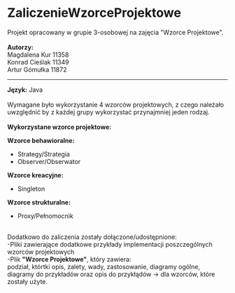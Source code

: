 # ZaliczenieWzorceProjektowe
Projekt opracowany w grupie 3-osobowej na zajęcia "Wzorce Projektowe".
<br/>
<br/>
<strong>Autorzy:</strong> 
<br/>
Magdalena Kur 11358 
<br/>
Konrad Cieślak 11349 
<br/>
Artur Gómułka 11872 
<hr/>

<strong>Język:</strong> Java
<br/>
<br/>
Wymagane było wykorzystanie 4 wzorców projektowych, z czego należało uwzględnić by z każdej grupy wykorzystać przynajmniej jeden rodzaj. 
<br/>
<br/>
<strong>Wykorzystane wzorce projektowe:</strong>

<strong>Wzorce behawioralne:</strong>
<ul>
<li>
Strategy/Strategia
</li>
<li>
Observer/Obserwator
</li>
</ul>
<strong>Wzorce kreacyjne:</strong>
<ul>
<li>
Singleton
</li>
</ul>
<strong>Wzorce strukturalne:</strong>
<ul>
<li>
Proxy/Pełnomocnik
</li>
</ul>
<br/> 
Dodatkowo do zaliczenia zostały dołączone/udostępnione:
<br/>
-Pliki zawierające dodatkowe przykłady implementacji poszczególnych wzorców projektowych
<br/>
-Plik <strong>"Wzorce Projektowe"</strong>, który zawiera:<br/>podział, którtki opis, zalety, wady, zastosowanie, diagramy ogólne, diagramy do przykładów oraz opis do przykłądów -> dla wzorców, które zostały użyte.
